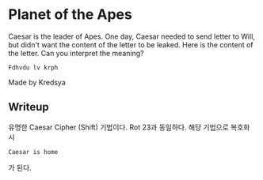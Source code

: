 # Planet of the Apes

Caesar is the leader of Apes.
One day, Caesar needed to send letter to Will, but didn't want the content of the letter to be leaked.
Here is the content of the letter.
Can you interpret the meaning?

```
Fdhvdu lv krph
```

Made by Kredsya

Writeup
--
유명한 Caesar Cipher (Shift) 기법이다. Rot 23과 동일하다.
해당 기법으로 복호화 시 
```
Caesar is home
```
가 된다.
